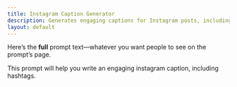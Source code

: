 ```yaml
---
title: Instagram Caption Generator
description: Generates engaging captions for Instagram posts, including relevant hashtags.
layout: default
---
```


Here’s the **full** prompt text—whatever you want people to see on the prompt’s page.

This prompt will help you write an engaging instagram caption, including hashtags.